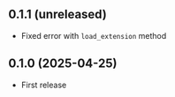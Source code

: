 ## 0.1.1 (unreleased)

- Fixed error with `load_extension` method

## 0.1.0 (2025-04-25)

- First release
